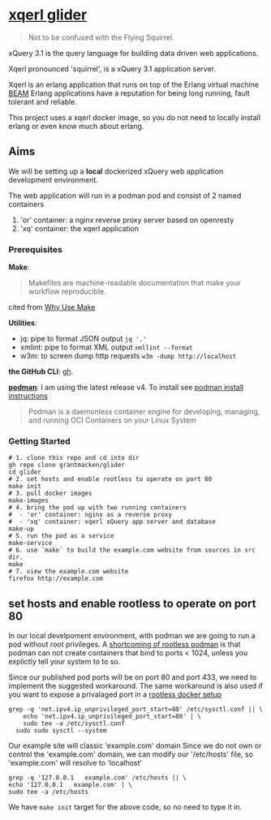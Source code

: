 # [xqerl glider](https://en.wikipedia.org/wiki/Squirrel_glider)

>  Not to be confused with the Flying Squirrel.

xQuery 3.1 is the query language for building data driven web applications.

Xqerl pronounced 'squirrel',  is a xQuery 3.1 application server.

Xqerl is an erlang application that runs on top of the Erlang virtual machine [BEAM](https://en.wikipedia.org/wiki/BEAM_(Erlang_virtual_machine))
Erlang applications have a reputation for being long running, fault tolerant and reliable.

This project uses a xqerl docker image, so you
do not need to locally install erlang or even know much about erlang.

## Aims 

We will be setting up a **local** dockerized xQuery web application development environment.

The  web application will run in a podman pod and consist of 2 named containers
 1. 'or' container: a nginx reverse proxy server based on openresty
 2. 'xq' container: the xqerl application

<!--
The goal is **remote** deployment to a single Google Compute Engine instance.
This dockerized xQuery web application deployment will serve secure HTTPS web pages from your IP domain names
 By using [SNI](https://en.wikipedia.org/wiki/Server_Name_Indication), the setup is capable of serving multiple domains. --> 

### Prerequisites

**Make**:

> Makefiles are machine-readable documentation that make your workflow reproducible.

cited from [Why Use Make](https://bost.ocks.org/mike/make/)

**Utilities**:
- jq: pipe to format JSON output `jq '.'`
- xmlint: pipe to format XML output `xmllint --format`
- w3m: to screen dump http requests `w3m -dump http://localhost`

**the GitHub CLI**: [gh](https://github.com/cli/cli). 

**[podman](https://podman.io/podman)**: I am using the latest release v4. 
To install see [podman install instructions](https://podman.io/getting-started/installation) 

>  Podman is a daemonless container engine for developing, managing, and running OCI Containers on your Linux System

### Getting Started

```
# 1. clone this repo and cd into dir
gh repo clone grantmacken/glider
cd glider
# 2. set hosts and enable rootless to operate on port 80
make init
# 3. pull docker images
make-images
# 4. bring the pod up with two running containers
#  - 'or' container: nginx as a reverse proxy
#  - 'xq' container: xqerl xQuery app server and database
make-up
# 5. run the pod as a service 
make-service
# 6. use `make` to build the example.com website from sources in src dir.
make
# 7. view the example.com website
firefox http://example.com
```

## set hosts and enable rootless to operate on port 80

In our local develpoment environment, with podman we are going to run a pod without root privileges.
A [shortcoming of rootless podman](https://github.com/containers/podman/blob/main/rootless.md) 
is that podman can not create containers that bind to ports < 1024,
unless you explictly tell your system to to so. 

Since our published pod ports will be on port 80 and port 433, 
we need to implement the suggested workaround. The same workaround is also used if
you want to expose a privalaged port in a 
[rootless docker setup](https://docs.docker.com/engine/security/rootless/#exposing-privileged-ports)

```shell
grep -q 'net.ipv4.ip_unprivileged_port_start=80' /etc/sysctl.conf || \
	echo 'net.ipv4.ip_unprivileged_port_start=80' | \
	sudo tee -a /etc/sysctl.conf
  sudo sudo sysctl --system
```

Our example site will classic 'example.com' domain
Since we do not own or control the 'example.com' domain,
we can modify our '/etc/hosts' file, so 'example.com' will resolve to 'localhost'

```shell
grep -q '127.0.0.1   example.com' /etc/hosts || \
echo '127.0.0.1   example.com' | \
sudo tee -a /etc/hosts
```

We have `make init` target for the above code, so no need to type it in.


